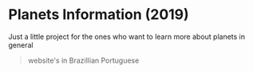 # Planets Information (2019)

Just a little project for the ones who want to learn more about planets in general

> website's in Brazillian Portuguese
